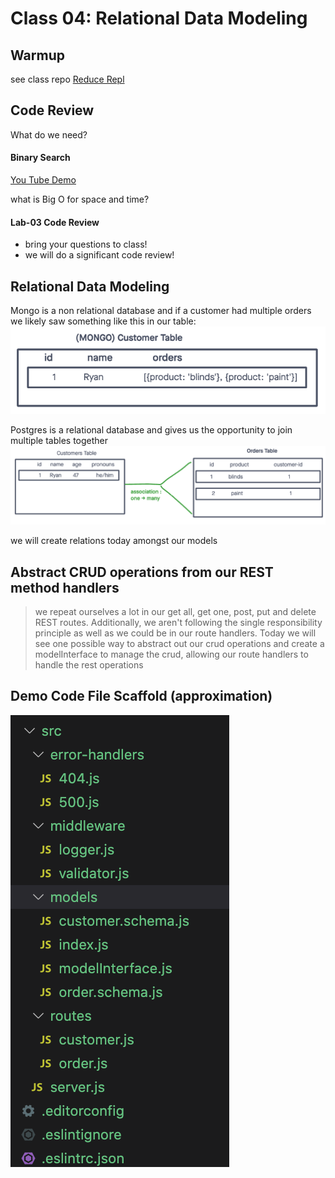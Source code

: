 # Class 04: Relational Data Modeling

## Warmup

see class repo 
[Reduce Repl](https://replit.com/@rkgallaway/401d47-reduce#index.js)

## Code Review

What do we need?

#### Binary Search

[You Tube Demo](https://www.youtube.com/watch?v=7lGiPItOVCM)

what is Big O for space and time?

#### Lab-03 Code Review

- bring your questions to class!
- we will do a significant code review!

## Relational Data Modeling

Mongo is a non relational database and if a customer had multiple orders we likely saw something like this in our table:
![Mongo](assets/mongo-class-04.png)

Postgres is a relational database and gives us the opportunity to join multiple tables together
![Postgres](assets/postgres-class-04.png)

we will create relations today amongst our models

## Abstract CRUD operations from our REST method handlers

> we repeat ourselves a lot in our get all, get one, post, put and delete REST routes.  Additionally, we aren't following the single responsibility principle as well as we could be in our route handlers.  Today we will see one possible way to abstract out our crud operations and create a modelInterface to manage the crud, allowing our route handlers to handle the rest operations

## Demo Code File Scaffold (approximation)

![File Structure](assets/file-structure-class-04.png)
